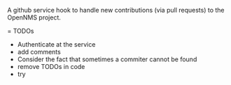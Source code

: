 A github service hook to handle new contributions (via pull requests) to the OpenNMS project.

= TODOs

 * Authenticate at the service
 * add comments
 * Consider the fact that sometimes a commiter cannot be found
 * remove TODOs in code
 * try
